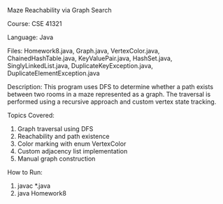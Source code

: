 Maze Reachability via Graph Search

Course: CSE 41321

Language: Java

Files:
Homework8.java, Graph.java, VertexColor.java, ChainedHashTable.java,
KeyValuePair.java, HashSet.java, SinglyLinkedList.java,
DuplicateKeyException.java, DuplicateElementException.java

Description:
This program uses DFS to determine whether a path exists between two rooms in a maze represented as a graph. The traversal is performed using a recursive approach and custom vertex state tracking.

Topics Covered:
1. Graph traversal using DFS
2. Reachability and path existence
3. Color marking with enum VertexColor
4. Custom adjacency list implementation
5. Manual graph construction

How to Run:
1. javac *.java  
2. java Homework8
